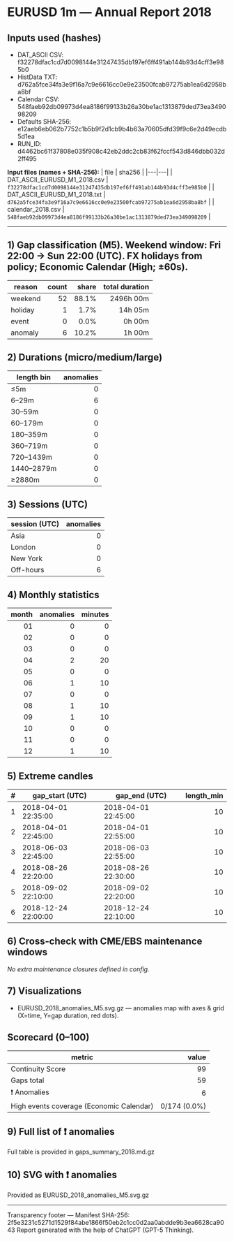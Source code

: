 # EURUSD 1m — Annual Report 2018

## Inputs used (hashes)
- DAT_ASCII CSV: f32278dfac1cd7d0098144e31247435db197ef6ff491ab144b93d4cff3e985b0
- HistData TXT: d762a5fce34fa3e9f16a7c9e6616cc0e9e23500fcab97275ab1ea6d2958ba8bf
- Calendar CSV: 548faeb92db09973d4ea8186f99133b26a30be1ac1313879ded73ea349098209
- Defaults SHA-256: e12aeb6eb062b7752c1b5b9f2d1cb9b4b63a70605dfd39f9c6e2d49ecdb5d1ea
- RUN_ID: d4462bc61f37808e035f908c42eb2ddc2cb83f62fccf543d846dbb032d2ff495

**Input files (names + SHA-256):**
| file | sha256 |
|---|---|
| DAT_ASCII_EURUSD_M1_2018.csv | `f32278dfac1cd7d0098144e31247435db197ef6ff491ab144b93d4cff3e985b0` |
| DAT_ASCII_EURUSD_M1_2018.txt | `d762a5fce34fa3e9f16a7c9e6616cc0e9e23500fcab97275ab1ea6d2958ba8bf` |
| calendar_2018.csv | `548faeb92db09973d4ea8186f99133b26a30be1ac1313879ded73ea349098209` |

---
## 1) Gap classification (M5). Weekend window: Fri 22:00 → Sun 22:00 (UTC). FX holidays from policy; Economic Calendar (High; ±60s).
| reason | count | share | total duration |
|---|---:|---:|---:|
| weekend | 52 | 88.1% | 2496h 00m |
| holiday | 1 | 1.7% | 14h 05m |
| event | 0 | 0.0% | 0h 00m |
| anomaly | 6 | 10.2% | 1h 00m |

## 2) Durations (micro/medium/large)
| length bin | anomalies |
|---|---:|
| ≤5m | 0 |
| 6–29m | 6 |
| 30–59m | 0 |
| 60–179m | 0 |
| 180–359m | 0 |
| 360–719m | 0 |
| 720–1439m | 0 |
| 1440–2879m | 0 |
| ≥2880m | 0 |

## 3) Sessions (UTC)
| session (UTC) | anomalies |
|---|---:|
| Asia | 0 |
| London | 0 |
| New York | 0 |
| Off-hours | 6 |

## 4) Monthly statistics
| month | anomalies | minutes |
|---:|---:|---:|
| 01 | 0 | 0 |
| 02 | 0 | 0 |
| 03 | 0 | 0 |
| 04 | 2 | 20 |
| 05 | 0 | 0 |
| 06 | 1 | 10 |
| 07 | 0 | 0 |
| 08 | 1 | 10 |
| 09 | 1 | 10 |
| 10 | 0 | 0 |
| 11 | 0 | 0 |
| 12 | 1 | 10 |

## 5) Extreme candles
| # | gap_start (UTC) | gap_end (UTC) | length_min |
|---:|---|---|---:|
| 1 | 2018-04-01 22:35:00 | 2018-04-01 22:45:00 | 10 |
| 2 | 2018-04-01 22:45:00 | 2018-04-01 22:55:00 | 10 |
| 3 | 2018-06-03 22:45:00 | 2018-06-03 22:55:00 | 10 |
| 4 | 2018-08-26 22:20:00 | 2018-08-26 22:30:00 | 10 |
| 5 | 2018-09-02 22:10:00 | 2018-09-02 22:20:00 | 10 |
| 6 | 2018-12-24 22:00:00 | 2018-12-24 22:10:00 | 10 |

## 6) Cross-check with CME/EBS maintenance windows
_No extra maintenance closures defined in config._

## 7) Visualizations
- EURUSD_2018_anomalies_M5.svg.gz — anomalies map with axes & grid (X=time, Y=gap duration, red dots).

## Scorecard (0–100)
| metric | value |
|---|---:|
| Continuity Score | 99 |
| Gaps total | 59 |
| ❗ Anomalies | 6 |
| High events coverage (Economic Calendar) | 0/174 (0.0%) |


## 9) Full list of ❗ anomalies
Full table is provided in gaps_summary_2018.md.gz

## 10) SVG with ❗ anomalies
Provided as EURUSD_2018_anomalies_M5.svg.gz

---
Transparency footer
— Manifest SHA-256: 2f5e3231c5271d1529f84abe1866f50eb2c1cc0d2aa0abdde9b3ea6628ca9043 Report generated with the help of ChatGPT (GPT-5 Thinking).
